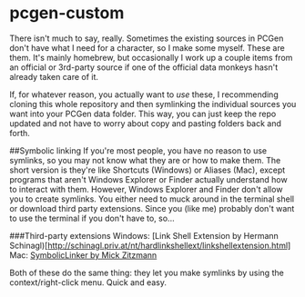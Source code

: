 # pcgen-custom
There isn't much to say, really. Sometimes the existing sources in PCGen don't have what I need for a character, so I make some myself. These are them. It's mainly homebrew, but occasionally I work up a couple items from an official or 3rd-party source if one of the official data monkeys hasn't already taken care of it.

If, for whatever reason, you actually want to *use* these, I recommending cloning this whole repository and then symlinking the individual sources you want into your PCGen data folder. This way, you can just keep the repo updated and not have to worry about copy and pasting folders back and forth.

##Symbolic linking
If you're most people, you have no reason to use symlinks, so you may not know what they are or how to make them. The short version is they're like Shortcuts (Windows) or Aliases (Mac), except programs that aren't Windows Explorer or Finder actually understand how to interact with them. However, Windows Explorer and Finder don't allow you to create symlinks. You either need to muck around in the terminal shell or download third party extensions. Since you (like me) probably don't want to use the terminal if you don't have to, so...

###Third-party extensions
Windows: [Link Shell Extension by Hermann Schinagl)[http://schinagl.priv.at/nt/hardlinkshellext/linkshellextension.html]
Mac: [SymbolicLinker by Mick Zitzmann](https://github.com/nickzman/symboliclinker/releases)

Both of these do the same thing: they let you make symlinks by using the context/right-click menu. Quick and easy.
